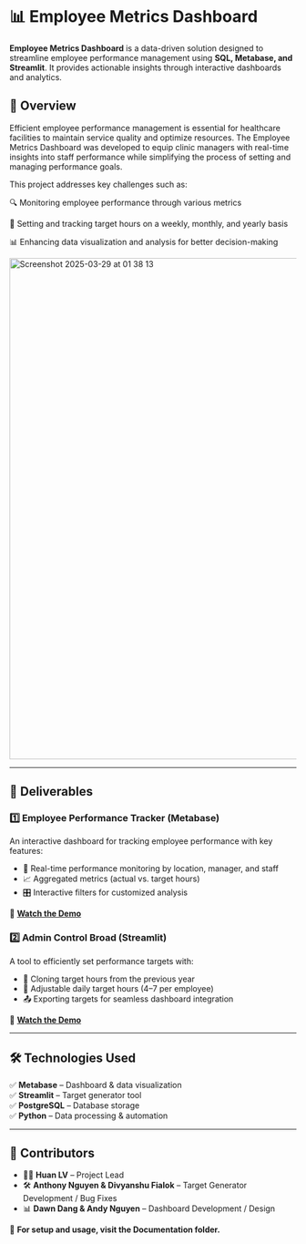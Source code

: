 # 📊 Employee Metrics Dashboard  

**Employee Metrics Dashboard** is a data-driven solution designed to streamline employee performance management using **SQL, Metabase, and Streamlit**. It provides actionable insights through interactive dashboards and analytics.  
## 🏥 Overview
Efficient employee performance management is essential for healthcare facilities to maintain service quality and optimize resources. The Employee Metrics Dashboard was developed to equip clinic managers with real-time insights into staff performance while simplifying the process of setting and managing performance goals.

This project addresses key challenges such as:

🔍 Monitoring employee performance through various metrics

📅 Setting and tracking target hours on a weekly, monthly, and yearly basis

📊 Enhancing data visualization and analysis for better decision-making

<img width="880" alt="Screenshot 2025-03-29 at 01 38 13" src="https://github.com/user-attachments/assets/8f68692c-7f01-4c41-8244-32fbe170530e" />

---

## 🚀 Deliverables  

### 1️⃣ Employee Performance Tracker (Metabase)  
An interactive dashboard for tracking employee performance with key features:  

- 📍 Real-time performance monitoring by location, manager, and staff  
- 📈 Aggregated metrics (actual vs. target hours)  
- 🎛️ Interactive filters for customized analysis  

🎥 **[Watch the Demo](https://www.youtube.com/watch?v=XUmQKCfO5CA)**  

### 2️⃣ Admin Control Broad (Streamlit)  
A tool to efficiently set performance targets with:  

- 📅 Cloning target hours from the previous year  
- 🎯 Adjustable daily target hours (4–7 per employee)  
- 📤 Exporting targets for seamless dashboard integration  

🎥 **[Watch the Demo](https://www.youtube.com/watch?v=m8Wpa9uioEU)**  

---

## 🛠 Technologies Used  

✅ **Metabase** – Dashboard & data visualization  
✅ **Streamlit** – Target generator tool  
✅ **PostgreSQL** – Database storage  
✅ **Python** – Data processing & automation  

---

## 👥 Contributors  

- 👨‍💻 **Huan LV** – Project Lead  
- 🛠 **Anthony Nguyen & Divyanshu Fialok** – Target Generator Development / Bug Fixes  
- 📊 **Dawn Dang & Andy Nguyen** – Dashboard Development / Design  

📖 **For setup and usage, visit the Documentation folder.**  


